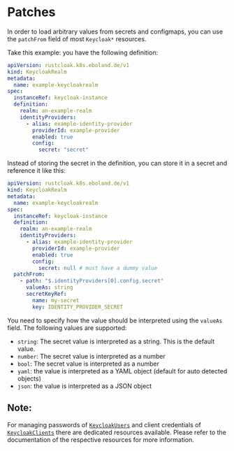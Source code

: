 # Patches

In order to load arbitrary values from secrets and configmaps, you can use the `patchFrom` field of most `Keycloak*` resources.

Take this example:
you have the following definition:

```yaml
apiVersion: rustcloak.k8s.eboland.de/v1
kind: KeycloakRealm
metadata:
  name: example-keycloakrealm
spec:
  instanceRef: keycloak-instance
  definition:
    realm: an-example-realm
    identityProviders:
      - alias: example-identity-provider
        providerId: example-provider
        enabled: true
        config:
          secret: "secret"
```

Instead of storing the secret in the definition, you can store it in a secret and reference it like this:

```yaml
apiVersion: rustcloak.k8s.eboland.de/v1
kind: KeycloakRealm
metadata:
  name: example-keycloakrealm
spec:
  instanceRef: keycloak-instance
  definition:
    realm: an-example-realm
    identityProviders:
      - alias: example-identity-provider
        providerId: example-provider
        enabled: true
        config:
          secret: null # must have a dummy value
  patchFrom:
    - path: "$.identityProviders[0].config.secret"
      valueAs: string
      secretKeyRef:
        name: my-secret
        key: IDENTITY_PROVIDER_SECRET
```

You need to specify how the value should be interpreted using the
`valueAs` field. The following values are supported:

- `string`: The secret value is interpreted as a string. This is the default value.
- `number`: The secret value is interpreted as a number
- `bool`: The secret value is interpreted as a number
- `yaml`: the value is interpreted as a YAML object (default for auto detected objects)
- `json`: the value is interpreted as a JSON object

## Note:

For managing passwords of [`KeycloakUsers`][1] and client credentials of [`KeycloakClients`][2] there are dedicated resources available. Please refer to the documentation of the respective resources for more information.

[1]: ../crds/keycloakuser.md
[2]: ../crds/keycloakclient.md
